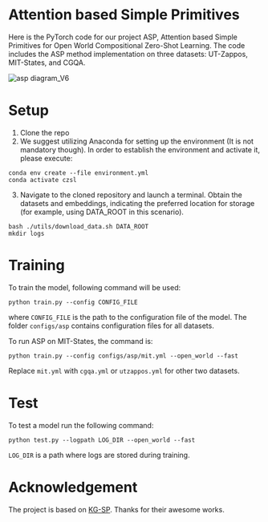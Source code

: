 # Attention based Simple Primitives

Here is the PyTorch code for our project ASP, Attention based Simple Primitives for Open World Compositional Zero-Shot Learning. The code includes the ASP method implementation on three datasets: UT-Zappos, MIT-States, and CGQA.

![asp diagram_V6](https://github.com/user-attachments/assets/80c11992-c186-4adb-836a-a49b3fc8e7e1)

# Setup

1. Clone the repo
2. We suggest utilizing Anaconda for setting up the environment (It is not mandatory though). In order to establish the environment and activate it, please execute:
```
conda env create --file environment.yml
conda activate czsl
```
3. Navigate to the cloned repository and launch a terminal. Obtain the datasets and embeddings, indicating the preferred location for storage (for example, using DATA_ROOT in this scenario).
```
bash ./utils/download_data.sh DATA_ROOT
mkdir logs
```

# Training

To train the model, following command will be used:
```
python train.py --config CONFIG_FILE
```
where ```CONFIG_FILE``` is the path to the configuration file of the model. The folder ```configs/asp``` contains configuration files for all datasets.

To run ASP on MIT-States, the command is:
```
python train.py --config configs/asp/mit.yml --open_world --fast
```
Replace ```mit.yml``` with ```cgqa.yml``` or ```utzappos.yml``` for other two datasets.

# Test

To test a model run the following command:
```
python test.py --logpath LOG_DIR --open_world --fast
```
```LOG_DIR``` is a path where logs are stored during training.

# Acknowledgement
The project is based on [KG-SP](https://github.com/ExplainableML/KG-SP). Thanks for their awesome works.
